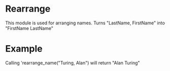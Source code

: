 Rearrange
=========

This module is used for arranging names.
Turns "LastName, FirstName" into "FirstName LastName"

# Example

Calling 'rearrange_name("Turing, Alan") will return "Alan Turing"
